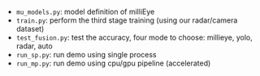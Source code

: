* `mu_models.py`: model definition of milliEye
* `train.py`: perform the third stage training (using our radar/camera dataset)
* `test_fusion.py`: test the accuracy, four mode to choose: millieye, yolo, radar, auto
* `run_sp.py`: run demo using single process 
* `run_mp.py`: run demo using cpu/gpu pipeline (accelerated)